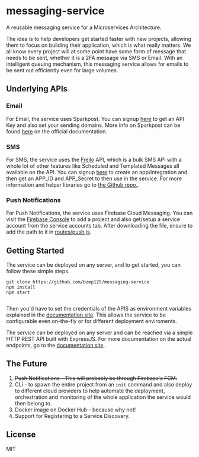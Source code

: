 # messaging-service
A reusable messaging service for a Microservices Architecture.

The idea is to help developers get started faster with new projects, allowing them to focus on building their application, which is what really matters. We all know every project will at some point have some form of message that needs to be sent, whether it is a 2FA message via SMS or Email. With an intelligent queuing mechanism, this messaging service allows for emails to be sent out efficiently even for large volumes.

## Underlying APIs
### Email
For Email, the service uses Sparkpost. You can signup [here](https://app.sparkpost.com/join) to get an API Key and also set your sending domains. More info on Sparkpost can be found [here](https://developers.sparkpost.com/api/) on the official documentation.

### SMS 
For SMS, the service uses the [Frello](http://frello.co.zw) API, which is a bulk SMS API with a whole lot of other features like Scheduled and Templated Messages all available on the API. You can signup [here](http://dashboard.frello.co.zw) to create an app/integration and then get an APP_ID and APP_Secret to then use in the service. For more information and helper libraries go to [the Github repo.](https://github.com/bzmp125/frello).

### Push Notifications
For Push Notifications, the service uses Firebase Cloud Messaging. You can visit the [Firebase Console](https://console.firebase.google.com/) to add a project and also get/setup a service account from the service accounts tab. After downloading the file, ensure to add the path to it in [routes/push.js](https://github.com/bzmp125/messaging-service/blob/master/routes/push.js).

## Getting Started
The service can be deployed on any server, and to get started, you can follow these simple steps.

```
git clone https://github.com/bzmp125/messaging-service
npm install
npm start


```

Then you'd have to set the credentials of the APIS as environment variables explained in the [documentation site](https://messaging-service.restlet.io). This allows the service to be configurable even on-the-fly or for different deployment enviroments.

The service can be deployed on any server and can be reached via a simple HTTP REST API built with ExpressJS. For more documentation on the actual endpoints, go to the [documentation site](https://messaging-service.restlet.io).

## The Future
1. ~~Push Notifications - This will probably be through Firebase's FCM.~~
2. CLi - to spawn the entire project from an `init` command and also deploy to different cloud providers to help automate the deployment, orchestration and monitoring of the whole application the service would then belong to.
3. Docker image on Docker Hub - because why not!
4. Support for Registering to a Service Discovery.

## License
MIT
